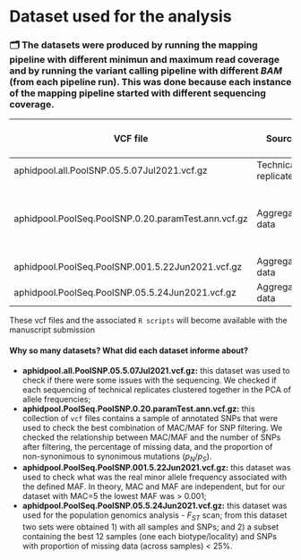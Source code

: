 # Dataset used for the analysis

### 🗂️ The datasets were produced by running the mapping pipeline with different minimun and maximum read coverage and by running the variant calling pipeline with different _BAM_ (from each pipeline run). This was done because each instance of the mapping pipeline started with different sequencing coverage.


|                                  VCF file                                               |            Source            |  # of Samples   |   Min_cov  | Max_cov  |  MAF    |  MAC                         | Missing franction | # of SNP variants |  Associated Script               |
|-------------------------------------------------------------------|-------------------------|-------------------|-------------|-------------|---------|-------------------------|---------------------|----------------------|--------------------------------|
|  aphidpool.all.PoolSNP.05.5.07Jul2021.vcf.gz                    |  Technical replicates  |        87              |        3        |       99%   |  0.05    |     5                            |  50%                     | 40,105                  |  check_replicates_pca.R     |
|  aphidpool.PoolSeq.PoolSNP.0.20.paramTest.ann.vcf.gz  | Aggregated data        |         21             |        4       |        99%   |  many   | 5, 10, 15, 20, 50, 10  |  50%                     | many values         |  exploratory_macmaf_pnps_missing.R |
|  aphidpool.PoolSeq.PoolSNP.001.5.22Jun2021.vcf.gz      | Aggregated data        |         21             |        4       |        99%   | 0.001    |      5                           |  50%                     |  344,524               |  poolfstat_poolsnp_mac_mac_limits.R |
|  aphidpool.PoolSeq.PoolSNP.05.5.24Jun2021.vcf.gz        | Aggregated data        |         21             |        4       |        99%   | 0.05      |      5                           |  50%                     |  262,866               |  poolfstat_poolsnp_analysis.R              |

These vcf files and the associated `R scripts` will become available with the manuscript submission

#### Why so many datasets? What did each dataset informe about?

- **aphidpool.all.PoolSNP.05.5.07Jul2021.vcf.gz:** this dataset was used to check if there were some issues with the sequencing. We checked if each sequencing of technical replicates clustered together in the PCA of allele frequencies;
- **aphidpool.PoolSeq.PoolSNP.0.20.paramTest.ann.vcf.gz:** this collection of  `vcf` files contains a sample of annotated SNPs that were used to check the best combination of MAC/MAF for SNP filtering. We checked the relationship between MAC/MAF and the number of SNPs after filtering, the percentage of missing data, and the proportion of non-synonimous to synonimous mutations ($p_N/p_S$).
- **aphidpool.PoolSeq.PoolSNP.001.5.22Jun2021.vcf.gz:** this dataset was used to check what was the real minor allele frequency associated with the defined MAF. In theory, MAC and MAF are independent, but for our dataset with MAC=5 the lowest MAF was  > 0.001;
- **aphidpool.PoolSeq.PoolSNP.05.5.24Jun2021.vcf.gz:** this dataset was used for the population genomics analysis - $F_{ST}$ scan; from this dataset two sets were obtained 1) with all samples and SNPs; and 2) a subset containing the best 12 samples (one each biotype/locality) and SNPs with proportion of missing data (across samples) < 25%.



